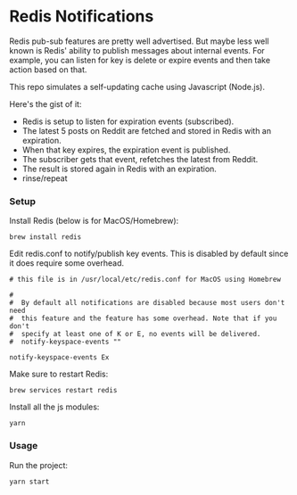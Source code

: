 # Redis Notifications

Redis pub-sub features are pretty well advertised. But maybe less well known is Redis' ability to publish messages about internal events. For example, you can listen for key is delete or expire events and then take action based on that.

This repo simulates a self-updating cache using Javascript (Node.js).

Here's the gist of it:

* Redis is setup to listen for expiration events (subscribed).
* The latest 5 posts on Reddit are fetched and stored in Redis with an expiration.
* When that key expires, the expiration event is published.
* The subscriber gets that event, refetches the latest from Reddit.
* The result is stored again in Redis with an expiration.
* rinse/repeat

### Setup

Install Redis (below is for MacOS/Homebrew):

```
brew install redis
```

Edit redis.conf to notify/publish key events. This is disabled by default since it does require some overhead.

```
# this file is in /usr/local/etc/redis.conf for MacOS using Homebrew

#
#  By default all notifications are disabled because most users don't need
#  this feature and the feature has some overhead. Note that if you don't
#  specify at least one of K or E, no events will be delivered.
#  notify-keyspace-events ""

notify-keyspace-events Ex
```

Make sure to restart Redis:

```
brew services restart redis
```

Install all the js modules:

```
yarn
```

### Usage

Run the project:

```
yarn start
```
